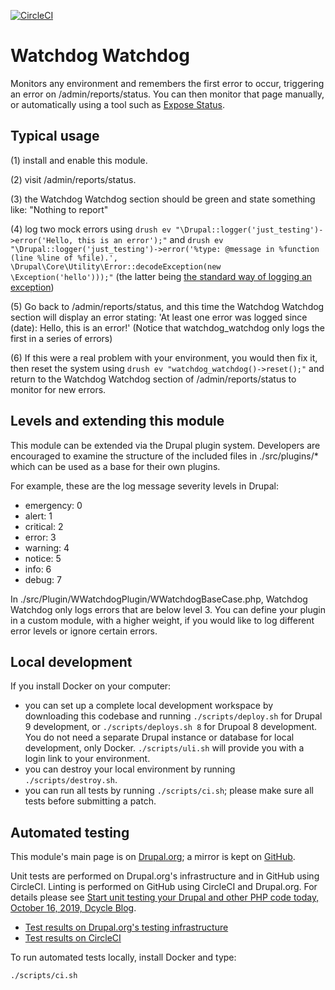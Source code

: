 [![CircleCI](https://circleci.com/gh/dcycle/watchdog_watchdog.svg?style=svg)](https://circleci.com/gh/dcycle/watchdog_watchdog)

Watchdog Watchdog
=====

Monitors any environment and remembers the first error to occur, triggering an error on /admin/reports/status. You can then monitor that page manually, or automatically using a tool such as [Expose Status](https://drupal.org/project/expose_status).

Typical usage
-----

(1) install and enable this module.

(2) visit /admin/reports/status.

(3) the Watchdog Watchdog section should be green and state something like: "Nothing to report"

(4) log two mock errors using `drush ev "\Drupal::logger('just_testing')->error('Hello, this is an error');"` and `drush ev "\Drupal::logger('just_testing')->error('%type: @message in %function (line %line of %file).', \Drupal\Core\Utility\Error::decodeException(new \Exception('hello')));"` (the latter being [the standard way of logging an exception](https://www.drupal.org/node/2932520))

(5) Go back to /admin/reports/status, and this time the Watchdog Watchdog section will display an error stating: 'At least one error was logged since (date): Hello, this is an error!' (Notice that watchdog_watchdog only logs the first in a series of errors)

(6) If this were a real problem with your environment, you would then fix it, then reset the system using `drush ev "watchdog_watchdog()->reset();"` and return to the Watchdog Watchdog section of /admin/reports/status to monitor for new errors.

Levels and extending this module
-----

This module can be extended via the Drupal plugin system. Developers are encouraged to examine the structure of the included files in ./src/plugins/* which can be used as a base for their own plugins.

For example, these are the log message severity levels in Drupal:

* emergency: 0
* alert: 1
* critical: 2
* error: 3
* warning: 4
* notice: 5
* info: 6
* debug: 7

In ./src/Plugin/WWatchdogPlugin/WWatchdogBaseCase.php, Watchdog Watchdog only logs errors that are below level 3. You can define your plugin in a custom module, with a higher weight, if you would like to log different error levels or ignore certain errors.

Local development
-----

If you install Docker on your computer:

* you can set up a complete local development workspace by downloading this codebase and running `./scripts/deploy.sh` for Drupal 9 development, or `./scripts/deploys.sh 8` for Drupoal 8 development. You do not need a separate Drupal instance or database for local development, only Docker. `./scripts/uli.sh` will provide you with a login link to your environment.
* you can destroy your local environment by running `./scripts/destroy.sh`.
* you can run all tests by running `./scripts/ci.sh`; please make sure all tests before submitting a patch.

Automated testing
-----

This module's main page is on [Drupal.org](http://drupal.org/project/watchdog_watchdog); a mirror is kept on [GitHub](http://github.com/dcycle/watchdog_watchdog).

Unit tests are performed on Drupal.org's infrastructure and in GitHub using CircleCI. Linting is performed on GitHub using CircleCI and Drupal.org. For details please see  [Start unit testing your Drupal and other PHP code today, October 16, 2019, Dcycle Blog](https://blog.dcycle.com/blog/2019-10-16/unit-testing/).

* [Test results on Drupal.org's testing infrastructure](https://www.drupal.org/node/3098822/qa)
* [Test results on CircleCI](https://circleci.com/gh/dcycle/watchdog_watchdog)

To run automated tests locally, install Docker and type:

    ./scripts/ci.sh
